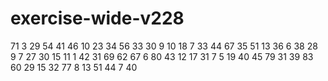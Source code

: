 # exercise-wide-v228
71
3
29
54
41
46
10
23
34
56
33
30
9
10
18
7
33
44
67
35
51
13
36
6
38
28
9
7
27
30
15
11
1
42
31
69
62
67
6
80
43
12
17
31
7
5
19
40
45
79
31
39
83
60
29
15
32
77
8
13
51
44
7
40
